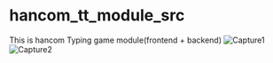 # hancom_tt_module_src
This is hancom Typing game module(frontend + backend)
![Capture1](https://user-images.githubusercontent.com/37010899/142033834-d6eecbc3-5f87-4b05-b8ff-ee181c3fe491.PNG)
![Capture2](https://user-images.githubusercontent.com/37010899/142033856-d74e8f32-b52c-4f77-acf4-2e6aa07513b5.PNG)

